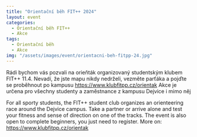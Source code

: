 ```yaml
---
title: "Orientační běh FIT++ 2024"
layout: event
categories:
  - Orientační běh FIT++
  - Akce
tags:
  - Orientační běh
  - Akce
img: "/assets/images/event/orientacni-beh-fitpp-24.jpg"
---
```


Rádi bychom vás pozvali na orieňták organizovaný studentským klubem FIT++ 11.4. Nevadí, že jste mapu nikdy nedrželi, vezměte parťáka a pojďte se proběhnout po kampusu
https://www.klubfitpp.cz/orientak
Akce je určena pro všechny studenty a zaměstnance z kampusu Dejvice i mimo něj


For all sporty students, the FIT++ student club organizes an orienteering race around the Dejvice campus. Take a partner or arrive alone and test your fitness and sense of direction on one of the tracks. The event is also open to complete beginners, you just need to register.
More on:
https://www.klubfitpp.cz/orientak
